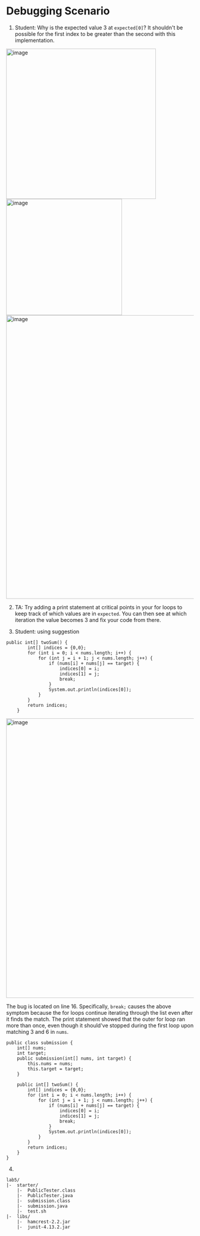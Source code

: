 # Debugging Scenario 

1. Student: Why is the expected value 3 at `expected[0]`? It shouldn't be possible for the first index to be greater than the second with this implementation. <br/>
<img width="402" alt="image" src="https://github.com/weihao-lin/cse15l-lab-reports/assets/156358635/f49d28b3-6ec3-4b7b-a5ab-961c18620297">
<img width="311" alt="image" src="https://github.com/weihao-lin/cse15l-lab-reports/assets/156358635/f21f4019-70fd-442b-80d8-43ecfef906f0">
<img width="759" alt="image" src="https://github.com/weihao-lin/cse15l-lab-reports/assets/156358635/7334f492-0fa3-4a17-b962-76eb5ad656ad">

2. TA: Try adding a print statement at critical points in your for loops to keep track of which values are in `expected`. 
You can then see at which iteration the value becomes 3 and fix your code from there. <br/>

3. Student: using suggestion <br/>
```
public int[] twoSum() {
        int[] indices = {0,0};
        for (int i = 0; i < nums.length; i++) {
            for (int j = i + 1; j < nums.length; j++) {
                if (nums[i] + nums[j] == target) {
                    indices[0] = i;
                    indices[1] = j;
                    break;
                }
                System.out.println(indices[0]);
            }
        }
        return indices;
    }
```
<img width="748" alt="image" src="https://github.com/weihao-lin/cse15l-lab-reports/assets/156358635/d49ea5a3-449c-40ab-bac0-a7401dc33f6b">

The bug is located on line 16. Specifically, `break;` causes the above symptom because the for loops continue iterating through the list even after it finds the match.
The print statement showed that the outer for loop ran more than once, even though it should've stopped during the first loop upon matching 3 and 6 in `nums`.

```
public class submission {
    int[] nums;
    int target;
    public submission(int[] nums, int target) {
        this.nums = nums;
        this.target = target;
    }

    public int[] twoSum() {
        int[] indices = {0,0};
        for (int i = 0; i < nums.length; i++) {
            for (int j = i + 1; j < nums.length; j++) {
                if (nums[i] + nums[j] == target) {
                    indices[0] = i;
                    indices[1] = j;
                    break;
                }
                System.out.println(indices[0]);
            }
        }
        return indices;
    }
}
```
4. <br/>
```
lab5/
|-  starter/
    |-  PublicTester.class
  	|-  PublicTester.java
  	|-  submission.class
  	|-  submission.java
  	|-  test.sh
|-  libs/
  	|-  hamcrest-2.2.jar
  	|-  junit-4.13.2.jar
```








